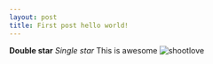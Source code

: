 ```yaml
---
layout: post
title: First post hello world!
---
```


**Double star**
*Single star*
This is awesome
![shootlove](https://github.com/uyennn/uyennn.github.io/blob/master/_posts/shootlove.jpg?raw=true)
